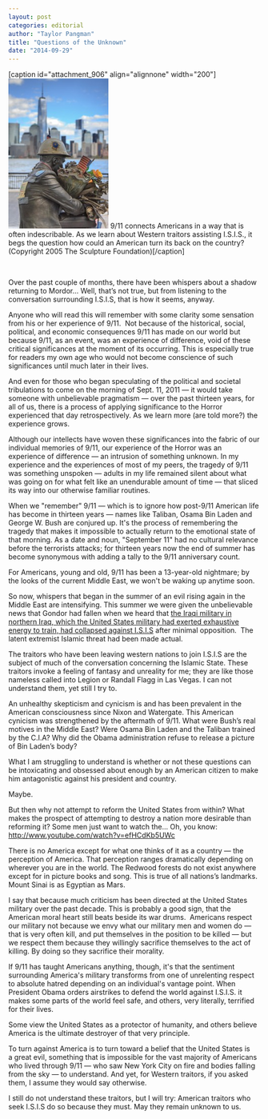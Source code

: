 ```yaml
---
layout: post
categories: editorial
author: "Taylor Pangman"
title: "Questions of the Unknown"
date: "2014-09-29"
---
```


\[caption id="attachment\_906" align="alignnone" width="200"\][![9/11 connects Americans in a way that is often indescribable. As we learn about Western traitors assisting I.S.I.S., it begs the question how could an American turn its back on the country? (Copyright 2005 The Sculpture Foundation) ](images/9.11-200x300.jpg)](http://www.thehighscreen.com/wp-content/uploads/2014/09/9.11.jpg) 9/11 connects Americans in a way that is often indescribable. As we learn about Western traitors assisting I.S.I.S., it begs the question how could an American turn its back on the country?  
(Copyright 2005 The Sculpture Foundation)\[/caption\]

 

Over the past couple of months, there have been whispers about a shadow returning to Mordor... Well, that’s not true, but from listening to the conversation surrounding I.S.I.S, that is how it seems, anyway.

Anyone who will read this will remember with some clarity some sensation from his or her experience of 9/11.  Not because of the historical, social, political, and economic consequences 9/11 has made on our world but because 9/11, as an event, was an experience of difference, void of these critical significances at the moment of its occurring. This is especially true for readers my own age who would not become conscience of such significances until much later in their lives.

And even for those who began speculating of the political and societal tribulations to come on the morning of Sept. 11, 2011 — it would take someone with unbelievable pragmatism — over the past thirteen years, for all of us, there is a process of applying significance to the Horror experienced that day retrospectively. As we learn more (are told more?) the experience grows.

Although our intellects have woven these significances into the fabric of our individual memories of 9/11, our experience of the Horror was an experience of difference — an intrusion of something unknown. In my experience and the experiences of most of my peers, the tragedy of 9/11 was something unspoken — adults in my life remained silent about what was going on for what felt like an unendurable amount of time — that sliced its way into our otherwise familiar routines.

When we "remember" 9/11 — which is to ignore how post-9/11 American life has become in thirteen years — names like Taliban, Osama Bin Laden and George W. Bush are conjured up. It's the process of remembering the tragedy that makes it impossible to actually return to the emotional state of that morning. As a date and noun, "September 11" had no cultural relevance before the terrorists attacks; for thirteen years now the end of summer has become synonymous with adding a tally to the 9/11 anniversary count.

For Americans, young and old, 9/11 has been a 13-year-old nightmare; by the looks of the current Middle East, we won't be waking up anytime soon.

So now, whispers that began in the summer of an evil rising again in the Middle East are intensifying. This summer we were given the unbelievable news that Gondor had fallen when we heard that [the Iraqi military in northern Iraq, which the United States military had exerted exhaustive energy to train, had collapsed against I.S.I.S](http://www.washingtonpost.com/world/iraqi-military-facing-psychological-collapse-after-losses-desertions/2014/06/22/88ed659a-fa4a-11e3-8176-f2c941cf35f1_story.html) after minimal opposition.  The latent extremist Islamic threat had been made actual.

The traitors who have been leaving western nations to join I.S.I.S are the subject of much of the conversation concerning the Islamic State. These traitors invoke a feeling of fantasy and unreality for me; they are like those nameless called into Legion or Randall Flagg in Las Vegas. I can not understand them, yet still I try to.

An unhealthy skepticism and cynicism is and has been prevalent in the American consciousness since Nixon and Watergate. This American cynicism was strengthened by the aftermath of 9/11. What were Bush’s real motives in the Middle East? Were Osama Bin Laden and the Taliban trained by the C.I.A? Why did the Obama administration refuse to release a picture of Bin Laden’s body?

What I am struggling to understand is whether or not these questions can be intoxicating and obsessed about enough by an American citizen to make him antagonistic against his president and country. 

Maybe.

But then why not attempt to reform the United States from within? What makes the prospect of attempting to destroy a nation more desirable than reforming it? Some men just want to watch the... Oh, you know: http://www.youtube.com/watch?v=efHCdKb5UWc

There is no America except for what one thinks of it as a country — the perception of America. That perception ranges dramatically depending on wherever you are in the world. The Redwood forests do not exist anywhere except for in picture books and song. This is true of all nations’s landmarks. Mount Sinai is as Egyptian as Mars.

I say that because much criticism has been directed at the United States military over the past decade. This is probably a good sign, that the American moral heart still beats beside its war drums.  Americans respect our military not because we envy what our military men and women do — that is very often kill, and put themselves in the position to be killed — but we respect them because they willingly sacrifice themselves to the act of killing. By doing so they sacrifice their morality.

If 9/11 has taught Americans anything, though, it's that the sentiment surrounding America's military transforms from one of unrelenting respect to absolute hatred depending on an individual's vantage point. When President Obama orders airstrikes to defend the world against I.S.I.S. it makes some parts of the world feel safe, and others, very literally, terrified for their lives.

Some view the United States as a protector of humanity, and others believe America is the ultimate destroyer of that very principle.

To turn against America is to turn toward a belief that the United States is a great evil, something that is impossible for the vast majority of Americans who lived through 9/11 — who saw New York City on fire and bodies falling from the sky — to understand. And yet, for Western traitors, if you asked them, I assume they would say otherwise.

I still do not understand these traitors, but I will try: American traitors who seek I.S.I.S do so because they must. May they remain unknown to us.


